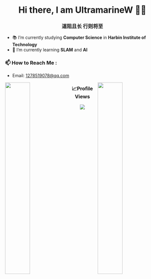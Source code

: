 <h1 align="center">Hi there, I am UltramarineW 👨‍💻</h1>
<h3 align="center">道阻且长 行则将至</h3>

- 📚 I’m currently studying **Computer Science** in **Harbin Institute of Technology**
- 🌱 I’m currently learning **SLAM** and **AI**

### 📫 How to Reach Me :
- Email: 1278519078@qq.com
<img width="40%" align="left" src="https://github-readme-stats.vercel.app/api?username=UltramarineW&show_icons=true&hide_border=true" />
<img width="40%" align="right" src="https://github-readme-stats.vercel.app/api/wakatime?username=@UltramarineW&v=2&hide_border=true" />

<h3 align="center">📈Profile Views</h3>
<p align="center">
  <img src="https://profile-counter.glitch.me/UltramarineW/count.svg" />
</p>

